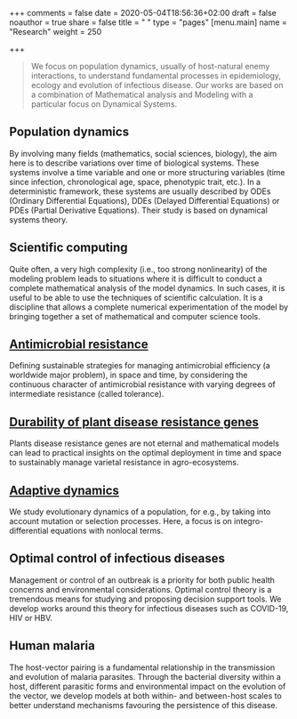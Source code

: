 +++
comments = false
date = 2020-05-04T18:56:36+02:00
draft = false
noauthor = true
share = false
title = " "
type = "pages"
[menu.main]
   name = "Research"
weight = 250

+++

>We focus on population dynamics, usually of host-natural enemy interactions, to understand fundamental processes in epidemiology, ecology and evolution of infectious disease. Our works are based on a combination of Mathematical analysis and Modeling with a particular focus on Dynamical Systems. 

## Population dynamics
By involving many fields (mathematics, social sciences, biology), the aim here is to describe variations over time of biological systems. These systems involve a time variable and one or more structuring variables (time since infection, chronological age, space, phenotypic trait, etc.).  In a deterministic framework, these systems are usually described by ODEs (Ordinary Differential Equations), DDEs (Delayed Differential Equations) or PDEs (Partial Derivative Equations). Their study is based on dynamical systems theory.



## Scientific computing
Quite often, a very high complexity (i.e., too strong nonlinearity) of the modeling problem leads to situations where it is difficult to conduct a complete mathematical analysis of the model dynamics. In such cases, it is useful to be able to use the techniques of scientific calculation. It is a discipline that allows a complete numerical experimentation of the model by bringing together a set of mathematical and computer science tools.


[//]:# (<p><img src="/uploads/computing.jpg" alt="Pineapple" style="width:170px;height:170px;margin-right:15px;">)


## [Antimicrobial resistance](/AMR.html)
Defining sustainable strategies for managing antimicrobial efficiency (a worldwide major problem), in space and time, by considering the continuous character of antimicrobial resistance with varying degrees of intermediate resistance (called tolerance).

## [Durability of plant disease resistance genes](/PlantsRG.html)
Plants disease resistance genes are not eternal and mathematical models can lead to practical insights on the optimal deployment in time and space to sustainably manage varietal resistance in agro-ecosystems.

## [Adaptive dynamics](/AdapDyna.html)
We study evolutionary dynamics of a population, for e.g., by taking into account mutation or selection processes. Here, a focus is on integro-differential
equations with nonlocal terms.

## Optimal control of infectious diseases
Management or control of an outbreak is a priority for both public health concerns and environmental considerations. Optimal control theory is a tremendous means for studying and proposing decision support tools. We develop works around this theory for infectious diseases such as COVID-19, HIV or HBV. 

## Human malaria 
The host-vector pairing is a fundamental relationship in the transmission and evolution of malaria parasites. Through the bacterial diversity within a host, different parasitic forms and environmental impact on the evolution of the vector, we develop models at both within- and between-host scales to better understand mechanisms favouring the persistence of this disease. 




